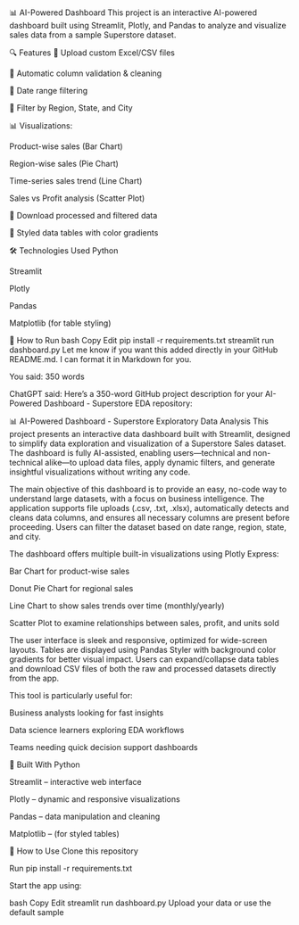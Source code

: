 📊 AI-Powered Dashboard
This project is an interactive AI-powered dashboard built using Streamlit, Plotly, and Pandas to analyze and visualize sales data from a sample Superstore dataset.

🔍 Features
📁 Upload custom Excel/CSV files

🧹 Automatic column validation & cleaning

📆 Date range filtering

📍 Filter by Region, State, and City

📊 Visualizations:

Product-wise sales (Bar Chart)

Region-wise sales (Pie Chart)

Time-series sales trend (Line Chart)

Sales vs Profit analysis (Scatter Plot)

💾 Download processed and filtered data

🌈 Styled data tables with color gradients

🛠️ Technologies Used
Python

Streamlit

Plotly

Pandas

Matplotlib (for table styling)

🚀 How to Run
bash
Copy
Edit
pip install -r requirements.txt
streamlit run dashboard.py
Let me know if you want this added directly in your GitHub README.md. I can format it in Markdown for you.







You said:
350 words


ChatGPT said:
Here’s a 350-word GitHub project description for your AI-Powered Dashboard - Superstore EDA repository:

📊 AI-Powered Dashboard - Superstore Exploratory Data Analysis
This project presents an interactive data dashboard built with Streamlit, designed to simplify data exploration and visualization of a Superstore Sales dataset. The dashboard is fully AI-assisted, enabling users—technical and non-technical alike—to upload data files, apply dynamic filters, and generate insightful visualizations without writing any code.

The main objective of this dashboard is to provide an easy, no-code way to understand large datasets, with a focus on business intelligence. The application supports file uploads (.csv, .txt, .xlsx), automatically detects and cleans data columns, and ensures all necessary columns are present before proceeding. Users can filter the dataset based on date range, region, state, and city.

The dashboard offers multiple built-in visualizations using Plotly Express:

Bar Chart for product-wise sales

Donut Pie Chart for regional sales

Line Chart to show sales trends over time (monthly/yearly)

Scatter Plot to examine relationships between sales, profit, and units sold

The user interface is sleek and responsive, optimized for wide-screen layouts. Tables are displayed using Pandas Styler with background color gradients for better visual impact. Users can expand/collapse data tables and download CSV files of both the raw and processed datasets directly from the app.

This tool is particularly useful for:

Business analysts looking for fast insights

Data science learners exploring EDA workflows

Teams needing quick decision support dashboards

🔧 Built With
Python

Streamlit – interactive web interface

Plotly – dynamic and responsive visualizations

Pandas – data manipulation and cleaning

Matplotlib – (for styled tables)

🚀 How to Use
Clone this repository

Run pip install -r requirements.txt

Start the app using:

bash
Copy
Edit
streamlit run dashboard.py
Upload your data or use the default sample
